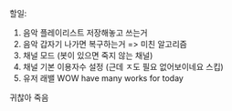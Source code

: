 할일:

1. 음악 플레이리스트 저장해놓고 쓰는거
2. 음악 갑자기 나가면 복구하는거 => 미친 알고리즘
3. 채널 모드 (봇이 있으면 죽지 않는 채널)
4. 채널 기본 이용자수 설정 (근데 ㅈ도 필요 없어보이네요 스킵)
5. 유저 래밸
    WOW have many works for today

귀찮아 죽음
